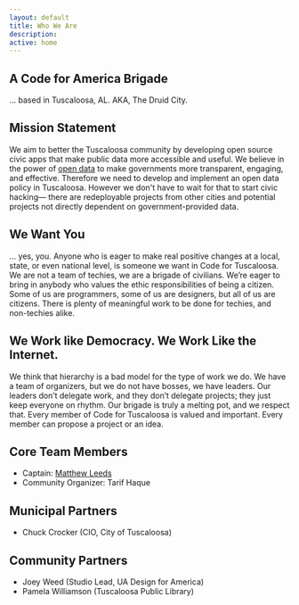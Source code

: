 ```yaml
---
layout: default
title: Who We Are
description:
active: home
---
```


A Code for America Brigade
--------------------------

… based in Tuscaloosa, AL. AKA, The Druid City.


Mission Statement
-----------------

We aim to better the Tuscaloosa community by developing open source civic apps that make public data more accessible and useful. We believe in the power of [open data](https://okfn.org/opendata/) to make governments more transparent, engaging, and effective. Therefore we need to develop and implement an open data policy in Tuscaloosa. However we don't have to wait for that to start civic hacking&mdash; there are redeployable projects from other cities and potential projects not directly dependent on government-provided data.

We Want You
-----------

… yes, you. Anyone who is eager to make real positive changes at a local, state, or even national level, is someone we want in Code for Tuscaloosa. We are not a team of techies, we are a brigade of civilians. We’re eager to bring in anybody who values the ethic responsibilities of being a citizen. Some of us are programmers, some of us are designers, but all of us are citizens. There is plenty of meaningful work to be done for techies, and non-techies alike.


We Work like Democracy. We Work Like the Internet.
--------------------------------------------------

We think that hierarchy is a bad model for the type of work we do. We have a team of organizers, but we do not have bosses, we have leaders. Our leaders don’t delegate work, and they don’t delegate projects; they just keep everyone on rhythm. Our brigade is truly a melting pot, and we respect that. Every member of Code for Tuscaloosa is valued and important. Every member can propose a project or an idea.


Core Team Members
-----------------

- Captain: <a href="mailto:mwl458@gmail.com">Matthew Leeds</a>
- Community Organizer: Tarif Haque


Municipal Partners
------------------

- Chuck Crocker (CIO, City of Tuscaloosa)


Community Partners
------------------

- Joey Weed (Studio Lead, UA Design for America)
- Pamela Williamson (Tuscaloosa Public Library)
